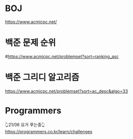 # BOJ  
https://www.acmicpc.net/  

# 백준 문제 순위  

#https://www.acmicpc.net/problemset?sort=ranking_asc  

# 백준 그리디 알고리즘  


https://www.acmicpc.net/problemset?sort=ac_desc&algo=33

# Programmers
👆21/06 요거 푸는중👆  
https://programmers.co.kr/learn/challenges
